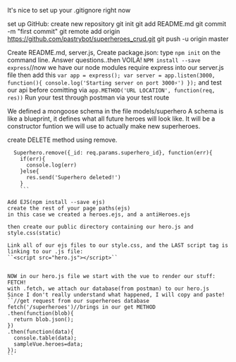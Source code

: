 It's nice to set up your .gitignore right now

set up GitHub: create new repository
git init
git add README.md
git commit -m "first commit"
git remote add origin https://github.com/pastrybot/superheroes_crud.git
git push -u origin master

Create README.md, server.js,
Create package.json: type `npm init` on the command line. Answer questions..then VOILA!
`NPM install --save express`//now we have our node modules
require express into our server.js file
then add this ```var app = express();
var server = app.listen(3000, function(){
  console.log('Starting server on port 3000⚡️')
});```
and test our api before comitting via `app.METHOD('URL LOCATION', function(req, res))`
Run your test through postman via your test route

We defined a mongoose schema in the file models/superhero
A schema is like a blueprint, it defines what all future heroes will look like. It will be a constructor funtion we will use to actually make new superheroes.

create DELETE method using remove.
```app.delete('/superheroes/:superhero_id', function(req, res){
  Superhero.remove({_id: req.params.superhero_id}, function(err){
    if(err){
      console.log(err)
    }else{
      res.send('Superhero deleted!')
    }
    ```

Add EJS(npm install --save ejs)
create the rest of your page paths(ejs)
in this case we created a heroes.ejs, and a antiHeroes.ejs

then create our public directory containing our hero.js and style.css(static)

Link all of our ejs files to our style.css, and the LAST script tag is linking to our .js file:
``<script src="hero.js"></script>``


NOW in our hero.js file we start with the vue to render our stuff: FETCH!
with .fetch, we attach our database(from postman) to our hero.js
Since I don't really understand what happened, I will copy and paste!
``//get request from our superheroes database
fetch('/superheroes')//brings in our get METHOD
.then(function(blob){
  return blob.json();
})
.then(function(data){
  console.table(data);
  sampleVue.heroes=data;
});
``
